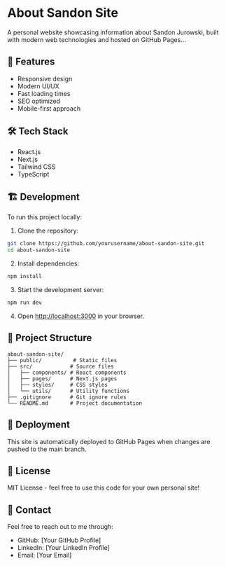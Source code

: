 # About Sandon Site

A personal website showcasing information about Sandon Jurowski, built with modern web technologies and hosted on GitHub Pages... 

## 🚀 Features 

- Responsive design
- Modern UI/UX
- Fast loading times
- SEO optimized
- Mobile-first approach

## 🛠️ Tech Stack

- React.js
- Next.js
- Tailwind CSS
- TypeScript

## 🏗️ Development

To run this project locally:

1. Clone the repository:
```bash
git clone https://github.com/yourusername/about-sandon-site.git
cd about-sandon-site
```

2. Install dependencies:
```bash
npm install
```

3. Start the development server:
```bash
npm run dev
```

4. Open [http://localhost:3000](http://localhost:3000) in your browser.

## 📝 Project Structure

```
about-sandon-site/
├── public/          # Static files
├── src/            # Source files
│   ├── components/ # React components
│   ├── pages/      # Next.js pages
│   ├── styles/     # CSS styles
│   └── utils/      # Utility functions
├── .gitignore      # Git ignore rules
└── README.md       # Project documentation
```

## 🚀 Deployment

This site is automatically deployed to GitHub Pages when changes are pushed to the main branch.

## 📄 License

MIT License - feel free to use this code for your own personal site!

## 👤 Contact

Feel free to reach out to me through:
- GitHub: [Your GitHub Profile]
- LinkedIn: [Your LinkedIn Profile]
- Email: [Your Email]
